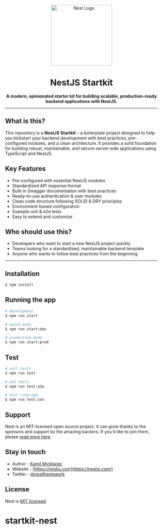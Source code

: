 <p align="center">
  <a href="http://nestjs.com/" target="blank"><img src="https://nestjs.com/img/logo-small.svg" width="200" alt="Nest Logo" /></a>
</p>

<h1 align="center">NestJS Startkit</h1>

<p align="center">
  <b>A modern, opinionated starter kit for building scalable, production-ready backend applications with NestJS.</b>
</p>

---

## What is this?

This repository is a <b>NestJS Startkit</b> – a boilerplate project designed to help you kickstart your backend development with best practices, pre-configured modules, and a clean architecture. It provides a solid foundation for building robust, maintainable, and secure server-side applications using TypeScript and NestJS.

## Key Features
- Pre-configured with essential NestJS modules
- Standardized API response format
- Built-in Swagger documentation with best practices
- Ready-to-use authentication & user modules
- Clean code structure following SOLID & DRY principles
- Environment-based configuration
- Example unit & e2e tests
- Easy to extend and customize

## Who should use this?
- Developers who want to start a new NestJS project quickly
- Teams looking for a standardized, maintainable backend template
- Anyone who wants to follow best practices from the beginning

---

## Installation

```bash
$ npm install
```

## Running the app

```bash
# development
$ npm run start

# watch mode
$ npm run start:dev

# production mode
$ npm run start:prod
```

## Test

```bash
# unit tests
$ npm run test

# e2e tests
$ npm run test:e2e

# test coverage
$ npm run test:cov
```

## Support

Nest is an MIT-licensed open source project. It can grow thanks to the sponsors and support by the amazing backers. If you'd like to join them, please [read more here](https://docs.nestjs.com/support).

## Stay in touch

- Author - [Kamil Myśliwiec](https://kamilmysliwiec.com)
- Website - [https://nestjs.com](https://nestjs.com/)
- Twitter - [@nestframework](https://twitter.com/nestframework)

## License

Nest is [MIT licensed](LICENSE).
# startkit-nest
